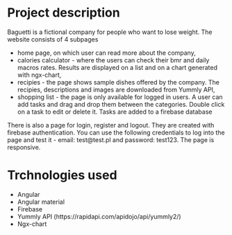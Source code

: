 # Project description

Baguetti is a fictional company for people who want to lose weight.
The website consists of 4 subpages

<ul>
    <li>home page, on which user can read more about the company, </li>
    <li>calories calculator - where the users can check their bmr and daily macros rates. Results are displayed on a list and on a chart generated with ngx-chart,</li>
    <li>recipies - the page shows sample dishes offered by the company. The recipies, descriptions and images are downloaded from Yummly API,</li>
    <li>shopping list - the page is only available for logged in users. A user can add tasks and drag and drop them between the categories. Double click on a task to edit or delete it. Tasks are added to a firebase database</li>
  </ul>
There is also a page for login, register and logout. They are created with firebase authentication. You can use the following credentials to log into the page and test it - email: test@test.pl and password: test123.
The page is responsive.

# Trchnologies used

<ul>
    <li>Angular</li>
    <li>Angular material</li>
    <li>Firebase</li>
    <li>Yummly API (https://rapidapi.com/apidojo/api/yummly2/)</li>
    <li>Ngx-chart</li>
</ul>
